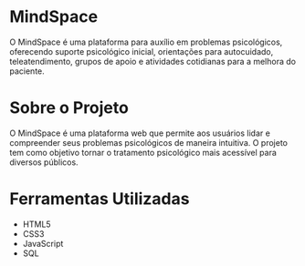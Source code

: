 # MindSpace

O MindSpace é uma plataforma para auxílio em problemas psicológicos, oferecendo suporte psicológico inicial, orientações para autocuidado, teleatendimento, grupos de apoio e atividades cotidianas para a melhora do paciente.

# Sobre o Projeto

O MindSpace é uma plataforma web que permite aos usuários lidar e compreender seus problemas psicológicos de maneira intuitiva. O projeto tem como objetivo tornar o tratamento psicológico mais acessível para diversos públicos.

# Ferramentas Utilizadas

- HTML5
- CSS3
- JavaScript
- SQL
